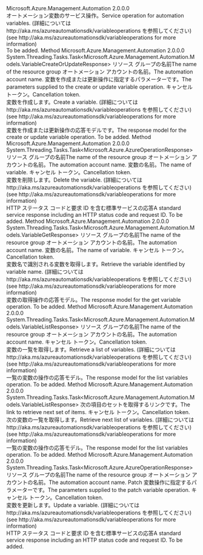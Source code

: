 <Type Name="IVariableOperations" FullName="Microsoft.Azure.Management.Automation.IVariableOperations">
  <TypeSignature Language="C#" Value="public interface IVariableOperations" />
  <TypeSignature Language="ILAsm" Value=".class public interface auto ansi abstract IVariableOperations" />
  <TypeSignature Language="DocId" Value="T:Microsoft.Azure.Management.Automation.IVariableOperations" />
  <TypeSignature Language="VB.NET" Value="Public Interface IVariableOperations" />
  <TypeSignature Language="F#" Value="type IVariableOperations = interface" />
  <AssemblyInfo>
    <AssemblyName>Microsoft.Azure.Management.Automation</AssemblyName>
    <AssemblyVersion>2.0.0.0</AssemblyVersion>
  </AssemblyInfo>
  <Interfaces />
  <Docs>
    <summary>
            <span data-ttu-id="c5e62-101">オートメーション変数のサービス操作。</span><span class="sxs-lookup"><span data-stu-id="c5e62-101">Service operation for automation variables.</span></span>  <span data-ttu-id="c5e62-102">(詳細については http://aka.ms/azureautomationsdk/variableoperations を参照してください)</span><span class="sxs-lookup"><span data-stu-id="c5e62-102">(see http://aka.ms/azureautomationsdk/variableoperations for more information)</span></span>
            </summary>
    <remarks>To be added.</remarks>
  </Docs>
  <Members>
    <Member MemberName="CreateOrUpdateAsync">
      <MemberSignature Language="C#" Value="public System.Threading.Tasks.Task&lt;Microsoft.Azure.Management.Automation.Models.VariableCreateOrUpdateResponse&gt; CreateOrUpdateAsync (string resourceGroupName, string automationAccount, Microsoft.Azure.Management.Automation.Models.VariableCreateOrUpdateParameters parameters, System.Threading.CancellationToken cancellationToken);" />
      <MemberSignature Language="ILAsm" Value=".method public hidebysig newslot virtual instance class System.Threading.Tasks.Task`1&lt;class Microsoft.Azure.Management.Automation.Models.VariableCreateOrUpdateResponse&gt; CreateOrUpdateAsync(string resourceGroupName, string automationAccount, class Microsoft.Azure.Management.Automation.Models.VariableCreateOrUpdateParameters parameters, valuetype System.Threading.CancellationToken cancellationToken) cil managed" />
      <MemberSignature Language="DocId" Value="M:Microsoft.Azure.Management.Automation.IVariableOperations.CreateOrUpdateAsync(System.String,System.String,Microsoft.Azure.Management.Automation.Models.VariableCreateOrUpdateParameters,System.Threading.CancellationToken)" />
      <MemberSignature Language="F#" Value="abstract member CreateOrUpdateAsync : string * string * Microsoft.Azure.Management.Automation.Models.VariableCreateOrUpdateParameters * System.Threading.CancellationToken -&gt; System.Threading.Tasks.Task&lt;Microsoft.Azure.Management.Automation.Models.VariableCreateOrUpdateResponse&gt;" Usage="iVariableOperations.CreateOrUpdateAsync (resourceGroupName, automationAccount, parameters, cancellationToken)" />
      <MemberType>Method</MemberType>
      <AssemblyInfo>
        <AssemblyName>Microsoft.Azure.Management.Automation</AssemblyName>
        <AssemblyVersion>2.0.0.0</AssemblyVersion>
      </AssemblyInfo>
      <ReturnValue>
        <ReturnType>System.Threading.Tasks.Task&lt;Microsoft.Azure.Management.Automation.Models.VariableCreateOrUpdateResponse&gt;</ReturnType>
      </ReturnValue>
      <Parameters>
        <Parameter Name="resourceGroupName" Type="System.String" />
        <Parameter Name="automationAccount" Type="System.String" />
        <Parameter Name="parameters" Type="Microsoft.Azure.Management.Automation.Models.VariableCreateOrUpdateParameters" />
        <Parameter Name="cancellationToken" Type="System.Threading.CancellationToken" />
      </Parameters>
      <Docs>
        <param name="resourceGroupName">
            <span data-ttu-id="c5e62-103">リソース グループの名前</span><span class="sxs-lookup"><span data-stu-id="c5e62-103">The name of the resource group</span></span>
            </param>
        <param name="automationAccount">
            <span data-ttu-id="c5e62-104">オートメーション アカウントの名前。</span><span class="sxs-lookup"><span data-stu-id="c5e62-104">The automation account name.</span></span>
            </param>
        <param name="parameters">
            <span data-ttu-id="c5e62-105">変数を作成または更新操作に指定するパラメーターです。</span><span class="sxs-lookup"><span data-stu-id="c5e62-105">The parameters supplied to the create or update variable operation.</span></span>
            </param>
        <param name="cancellationToken">
            <span data-ttu-id="c5e62-106">キャンセル トークン。</span><span class="sxs-lookup"><span data-stu-id="c5e62-106">Cancellation token.</span></span>
            </param>
        <summary>
            <span data-ttu-id="c5e62-107">変数を作成します。</span><span class="sxs-lookup"><span data-stu-id="c5e62-107">Create a variable.</span></span>  <span data-ttu-id="c5e62-108">(詳細については http://aka.ms/azureautomationsdk/variableoperations を参照してください)</span><span class="sxs-lookup"><span data-stu-id="c5e62-108">(see http://aka.ms/azureautomationsdk/variableoperations for more information)</span></span>
            </summary>
        <returns>
            <span data-ttu-id="c5e62-109">変数を作成または更新操作の応答モデルです。</span><span class="sxs-lookup"><span data-stu-id="c5e62-109">The response model for the create or update variable operation.</span></span>
            </returns>
        <remarks>To be added.</remarks>
      </Docs>
    </Member>
    <Member MemberName="DeleteAsync">
      <MemberSignature Language="C#" Value="public System.Threading.Tasks.Task&lt;Microsoft.Azure.AzureOperationResponse&gt; DeleteAsync (string resourceGroupName, string automationAccount, string variableName, System.Threading.CancellationToken cancellationToken);" />
      <MemberSignature Language="ILAsm" Value=".method public hidebysig newslot virtual instance class System.Threading.Tasks.Task`1&lt;class Microsoft.Azure.AzureOperationResponse&gt; DeleteAsync(string resourceGroupName, string automationAccount, string variableName, valuetype System.Threading.CancellationToken cancellationToken) cil managed" />
      <MemberSignature Language="DocId" Value="M:Microsoft.Azure.Management.Automation.IVariableOperations.DeleteAsync(System.String,System.String,System.String,System.Threading.CancellationToken)" />
      <MemberSignature Language="F#" Value="abstract member DeleteAsync : string * string * string * System.Threading.CancellationToken -&gt; System.Threading.Tasks.Task&lt;Microsoft.Azure.AzureOperationResponse&gt;" Usage="iVariableOperations.DeleteAsync (resourceGroupName, automationAccount, variableName, cancellationToken)" />
      <MemberType>Method</MemberType>
      <AssemblyInfo>
        <AssemblyName>Microsoft.Azure.Management.Automation</AssemblyName>
        <AssemblyVersion>2.0.0.0</AssemblyVersion>
      </AssemblyInfo>
      <ReturnValue>
        <ReturnType>System.Threading.Tasks.Task&lt;Microsoft.Azure.AzureOperationResponse&gt;</ReturnType>
      </ReturnValue>
      <Parameters>
        <Parameter Name="resourceGroupName" Type="System.String" />
        <Parameter Name="automationAccount" Type="System.String" />
        <Parameter Name="variableName" Type="System.String" />
        <Parameter Name="cancellationToken" Type="System.Threading.CancellationToken" />
      </Parameters>
      <Docs>
        <param name="resourceGroupName">
            <span data-ttu-id="c5e62-110">リソース グループの名前</span><span class="sxs-lookup"><span data-stu-id="c5e62-110">The name of the resource group</span></span>
            </param>
        <param name="automationAccount">
            <span data-ttu-id="c5e62-111">オートメーション アカウントの名前。</span><span class="sxs-lookup"><span data-stu-id="c5e62-111">The automation account name.</span></span>
            </param>
        <param name="variableName">
            <span data-ttu-id="c5e62-112">変数の名前。</span><span class="sxs-lookup"><span data-stu-id="c5e62-112">The name of variable.</span></span>
            </param>
        <param name="cancellationToken">
            <span data-ttu-id="c5e62-113">キャンセル トークン。</span><span class="sxs-lookup"><span data-stu-id="c5e62-113">Cancellation token.</span></span>
            </param>
        <summary>
            <span data-ttu-id="c5e62-114">変数を削除します。</span><span class="sxs-lookup"><span data-stu-id="c5e62-114">Delete the variable.</span></span>  <span data-ttu-id="c5e62-115">(詳細については http://aka.ms/azureautomationsdk/variableoperations を参照してください)</span><span class="sxs-lookup"><span data-stu-id="c5e62-115">(see http://aka.ms/azureautomationsdk/variableoperations for more information)</span></span>
            </summary>
        <returns>
            <span data-ttu-id="c5e62-116">HTTP ステータス コードと要求 ID を含む標準サービスの応答</span><span class="sxs-lookup"><span data-stu-id="c5e62-116">A standard service response including an HTTP status code and request ID.</span></span>
            </returns>
        <remarks>To be added.</remarks>
      </Docs>
    </Member>
    <Member MemberName="GetAsync">
      <MemberSignature Language="C#" Value="public System.Threading.Tasks.Task&lt;Microsoft.Azure.Management.Automation.Models.VariableGetResponse&gt; GetAsync (string resourceGroupName, string automationAccount, string variableName, System.Threading.CancellationToken cancellationToken);" />
      <MemberSignature Language="ILAsm" Value=".method public hidebysig newslot virtual instance class System.Threading.Tasks.Task`1&lt;class Microsoft.Azure.Management.Automation.Models.VariableGetResponse&gt; GetAsync(string resourceGroupName, string automationAccount, string variableName, valuetype System.Threading.CancellationToken cancellationToken) cil managed" />
      <MemberSignature Language="DocId" Value="M:Microsoft.Azure.Management.Automation.IVariableOperations.GetAsync(System.String,System.String,System.String,System.Threading.CancellationToken)" />
      <MemberSignature Language="F#" Value="abstract member GetAsync : string * string * string * System.Threading.CancellationToken -&gt; System.Threading.Tasks.Task&lt;Microsoft.Azure.Management.Automation.Models.VariableGetResponse&gt;" Usage="iVariableOperations.GetAsync (resourceGroupName, automationAccount, variableName, cancellationToken)" />
      <MemberType>Method</MemberType>
      <AssemblyInfo>
        <AssemblyName>Microsoft.Azure.Management.Automation</AssemblyName>
        <AssemblyVersion>2.0.0.0</AssemblyVersion>
      </AssemblyInfo>
      <ReturnValue>
        <ReturnType>System.Threading.Tasks.Task&lt;Microsoft.Azure.Management.Automation.Models.VariableGetResponse&gt;</ReturnType>
      </ReturnValue>
      <Parameters>
        <Parameter Name="resourceGroupName" Type="System.String" />
        <Parameter Name="automationAccount" Type="System.String" />
        <Parameter Name="variableName" Type="System.String" />
        <Parameter Name="cancellationToken" Type="System.Threading.CancellationToken" />
      </Parameters>
      <Docs>
        <param name="resourceGroupName">
            <span data-ttu-id="c5e62-117">リソース グループの名前</span><span class="sxs-lookup"><span data-stu-id="c5e62-117">The name of the resource group</span></span>
            </param>
        <param name="automationAccount">
            <span data-ttu-id="c5e62-118">オートメーション アカウントの名前。</span><span class="sxs-lookup"><span data-stu-id="c5e62-118">The automation account name.</span></span>
            </param>
        <param name="variableName">
            <span data-ttu-id="c5e62-119">変数の名前。</span><span class="sxs-lookup"><span data-stu-id="c5e62-119">The name of variable.</span></span>
            </param>
        <param name="cancellationToken">
            <span data-ttu-id="c5e62-120">キャンセル トークン。</span><span class="sxs-lookup"><span data-stu-id="c5e62-120">Cancellation token.</span></span>
            </param>
        <summary>
            <span data-ttu-id="c5e62-121">変数名で識別される変数を取得します。</span><span class="sxs-lookup"><span data-stu-id="c5e62-121">Retrieve the variable identified by variable name.</span></span>  <span data-ttu-id="c5e62-122">(詳細については http://aka.ms/azureautomationsdk/variableoperations を参照してください)</span><span class="sxs-lookup"><span data-stu-id="c5e62-122">(see http://aka.ms/azureautomationsdk/variableoperations for more information)</span></span>
            </summary>
        <returns>
            <span data-ttu-id="c5e62-123">変数の取得操作の応答モデル。</span><span class="sxs-lookup"><span data-stu-id="c5e62-123">The response model for the get variable operation.</span></span>
            </returns>
        <remarks>To be added.</remarks>
      </Docs>
    </Member>
    <Member MemberName="ListAsync">
      <MemberSignature Language="C#" Value="public System.Threading.Tasks.Task&lt;Microsoft.Azure.Management.Automation.Models.VariableListResponse&gt; ListAsync (string resourceGroupName, string automationAccount, System.Threading.CancellationToken cancellationToken);" />
      <MemberSignature Language="ILAsm" Value=".method public hidebysig newslot virtual instance class System.Threading.Tasks.Task`1&lt;class Microsoft.Azure.Management.Automation.Models.VariableListResponse&gt; ListAsync(string resourceGroupName, string automationAccount, valuetype System.Threading.CancellationToken cancellationToken) cil managed" />
      <MemberSignature Language="DocId" Value="M:Microsoft.Azure.Management.Automation.IVariableOperations.ListAsync(System.String,System.String,System.Threading.CancellationToken)" />
      <MemberSignature Language="F#" Value="abstract member ListAsync : string * string * System.Threading.CancellationToken -&gt; System.Threading.Tasks.Task&lt;Microsoft.Azure.Management.Automation.Models.VariableListResponse&gt;" Usage="iVariableOperations.ListAsync (resourceGroupName, automationAccount, cancellationToken)" />
      <MemberType>Method</MemberType>
      <AssemblyInfo>
        <AssemblyName>Microsoft.Azure.Management.Automation</AssemblyName>
        <AssemblyVersion>2.0.0.0</AssemblyVersion>
      </AssemblyInfo>
      <ReturnValue>
        <ReturnType>System.Threading.Tasks.Task&lt;Microsoft.Azure.Management.Automation.Models.VariableListResponse&gt;</ReturnType>
      </ReturnValue>
      <Parameters>
        <Parameter Name="resourceGroupName" Type="System.String" />
        <Parameter Name="automationAccount" Type="System.String" />
        <Parameter Name="cancellationToken" Type="System.Threading.CancellationToken" />
      </Parameters>
      <Docs>
        <param name="resourceGroupName">
            <span data-ttu-id="c5e62-124">リソース グループの名前</span><span class="sxs-lookup"><span data-stu-id="c5e62-124">The name of the resource group</span></span>
            </param>
        <param name="automationAccount">
            <span data-ttu-id="c5e62-125">オートメーション アカウントの名前。</span><span class="sxs-lookup"><span data-stu-id="c5e62-125">The automation account name.</span></span>
            </param>
        <param name="cancellationToken">
            <span data-ttu-id="c5e62-126">キャンセル トークン。</span><span class="sxs-lookup"><span data-stu-id="c5e62-126">Cancellation token.</span></span>
            </param>
        <summary>
            <span data-ttu-id="c5e62-127">変数の一覧を取得します。</span><span class="sxs-lookup"><span data-stu-id="c5e62-127">Retrieve a list of variables.</span></span>  <span data-ttu-id="c5e62-128">(詳細については http://aka.ms/azureautomationsdk/variableoperations を参照してください)</span><span class="sxs-lookup"><span data-stu-id="c5e62-128">(see http://aka.ms/azureautomationsdk/variableoperations for more information)</span></span>
            </summary>
        <returns>
            <span data-ttu-id="c5e62-129">一覧の変数の操作の応答モデル。</span><span class="sxs-lookup"><span data-stu-id="c5e62-129">The response model for the list variables operation.</span></span>
            </returns>
        <remarks>To be added.</remarks>
      </Docs>
    </Member>
    <Member MemberName="ListNextAsync">
      <MemberSignature Language="C#" Value="public System.Threading.Tasks.Task&lt;Microsoft.Azure.Management.Automation.Models.VariableListResponse&gt; ListNextAsync (string nextLink, System.Threading.CancellationToken cancellationToken);" />
      <MemberSignature Language="ILAsm" Value=".method public hidebysig newslot virtual instance class System.Threading.Tasks.Task`1&lt;class Microsoft.Azure.Management.Automation.Models.VariableListResponse&gt; ListNextAsync(string nextLink, valuetype System.Threading.CancellationToken cancellationToken) cil managed" />
      <MemberSignature Language="DocId" Value="M:Microsoft.Azure.Management.Automation.IVariableOperations.ListNextAsync(System.String,System.Threading.CancellationToken)" />
      <MemberSignature Language="F#" Value="abstract member ListNextAsync : string * System.Threading.CancellationToken -&gt; System.Threading.Tasks.Task&lt;Microsoft.Azure.Management.Automation.Models.VariableListResponse&gt;" Usage="iVariableOperations.ListNextAsync (nextLink, cancellationToken)" />
      <MemberType>Method</MemberType>
      <AssemblyInfo>
        <AssemblyName>Microsoft.Azure.Management.Automation</AssemblyName>
        <AssemblyVersion>2.0.0.0</AssemblyVersion>
      </AssemblyInfo>
      <ReturnValue>
        <ReturnType>System.Threading.Tasks.Task&lt;Microsoft.Azure.Management.Automation.Models.VariableListResponse&gt;</ReturnType>
      </ReturnValue>
      <Parameters>
        <Parameter Name="nextLink" Type="System.String" />
        <Parameter Name="cancellationToken" Type="System.Threading.CancellationToken" />
      </Parameters>
      <Docs>
        <param name="nextLink">
            <span data-ttu-id="c5e62-130">次の項目のセットを取得するリンクです。</span><span class="sxs-lookup"><span data-stu-id="c5e62-130">The link to retrieve next set of items.</span></span>
            </param>
        <param name="cancellationToken">
            <span data-ttu-id="c5e62-131">キャンセル トークン。</span><span class="sxs-lookup"><span data-stu-id="c5e62-131">Cancellation token.</span></span>
            </param>
        <summary>
            <span data-ttu-id="c5e62-132">次の変数の一覧を取得します。</span><span class="sxs-lookup"><span data-stu-id="c5e62-132">Retrieve next list of variables.</span></span>  <span data-ttu-id="c5e62-133">(詳細については http://aka.ms/azureautomationsdk/variableoperations を参照してください)</span><span class="sxs-lookup"><span data-stu-id="c5e62-133">(see http://aka.ms/azureautomationsdk/variableoperations for more information)</span></span>
            </summary>
        <returns>
            <span data-ttu-id="c5e62-134">一覧の変数の操作の応答モデル。</span><span class="sxs-lookup"><span data-stu-id="c5e62-134">The response model for the list variables operation.</span></span>
            </returns>
        <remarks>To be added.</remarks>
      </Docs>
    </Member>
    <Member MemberName="PatchAsync">
      <MemberSignature Language="C#" Value="public System.Threading.Tasks.Task&lt;Microsoft.Azure.AzureOperationResponse&gt; PatchAsync (string resourceGroupName, string automationAccount, Microsoft.Azure.Management.Automation.Models.VariablePatchParameters parameters, System.Threading.CancellationToken cancellationToken);" />
      <MemberSignature Language="ILAsm" Value=".method public hidebysig newslot virtual instance class System.Threading.Tasks.Task`1&lt;class Microsoft.Azure.AzureOperationResponse&gt; PatchAsync(string resourceGroupName, string automationAccount, class Microsoft.Azure.Management.Automation.Models.VariablePatchParameters parameters, valuetype System.Threading.CancellationToken cancellationToken) cil managed" />
      <MemberSignature Language="DocId" Value="M:Microsoft.Azure.Management.Automation.IVariableOperations.PatchAsync(System.String,System.String,Microsoft.Azure.Management.Automation.Models.VariablePatchParameters,System.Threading.CancellationToken)" />
      <MemberSignature Language="F#" Value="abstract member PatchAsync : string * string * Microsoft.Azure.Management.Automation.Models.VariablePatchParameters * System.Threading.CancellationToken -&gt; System.Threading.Tasks.Task&lt;Microsoft.Azure.AzureOperationResponse&gt;" Usage="iVariableOperations.PatchAsync (resourceGroupName, automationAccount, parameters, cancellationToken)" />
      <MemberType>Method</MemberType>
      <AssemblyInfo>
        <AssemblyName>Microsoft.Azure.Management.Automation</AssemblyName>
        <AssemblyVersion>2.0.0.0</AssemblyVersion>
      </AssemblyInfo>
      <ReturnValue>
        <ReturnType>System.Threading.Tasks.Task&lt;Microsoft.Azure.AzureOperationResponse&gt;</ReturnType>
      </ReturnValue>
      <Parameters>
        <Parameter Name="resourceGroupName" Type="System.String" />
        <Parameter Name="automationAccount" Type="System.String" />
        <Parameter Name="parameters" Type="Microsoft.Azure.Management.Automation.Models.VariablePatchParameters" />
        <Parameter Name="cancellationToken" Type="System.Threading.CancellationToken" />
      </Parameters>
      <Docs>
        <param name="resourceGroupName">
            <span data-ttu-id="c5e62-135">リソース グループの名前</span><span class="sxs-lookup"><span data-stu-id="c5e62-135">The name of the resource group</span></span>
            </param>
        <param name="automationAccount">
            <span data-ttu-id="c5e62-136">オートメーション アカウントの名前。</span><span class="sxs-lookup"><span data-stu-id="c5e62-136">The automation account name.</span></span>
            </param>
        <param name="parameters">
            <span data-ttu-id="c5e62-137">Patch 変数操作に指定するパラメーターです。</span><span class="sxs-lookup"><span data-stu-id="c5e62-137">The parameters supplied to the patch variable operation.</span></span>
            </param>
        <param name="cancellationToken">
            <span data-ttu-id="c5e62-138">キャンセル トークン。</span><span class="sxs-lookup"><span data-stu-id="c5e62-138">Cancellation token.</span></span>
            </param>
        <summary>
            <span data-ttu-id="c5e62-139">変数を更新します。</span><span class="sxs-lookup"><span data-stu-id="c5e62-139">Update a variable.</span></span>  <span data-ttu-id="c5e62-140">(詳細については http://aka.ms/azureautomationsdk/variableoperations を参照してください)</span><span class="sxs-lookup"><span data-stu-id="c5e62-140">(see http://aka.ms/azureautomationsdk/variableoperations for more information)</span></span>
            </summary>
        <returns>
            <span data-ttu-id="c5e62-141">HTTP ステータス コードと要求 ID を含む標準サービスの応答</span><span class="sxs-lookup"><span data-stu-id="c5e62-141">A standard service response including an HTTP status code and request ID.</span></span>
            </returns>
        <remarks>To be added.</remarks>
      </Docs>
    </Member>
  </Members>
</Type>